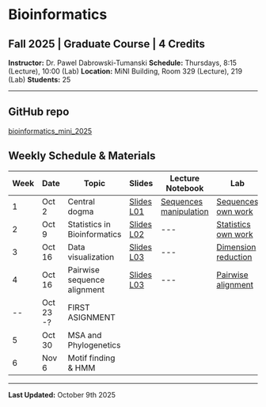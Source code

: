 # Bioinformatics
## Fall 2025 | Graduate Course | 4 Credits

**Instructor:** Dr. Pawel Dabrowski-Tumanski
**Schedule:** Thursdays, 8:15 (Lecture), 10:00 (Lab)
**Location:** MiNI Building, Room 329 (Lecture), 219 (Lab)
**Students:** 25   

---

## GitHub repo
[bioinformatics_mini_2025](https://github.com/pdabrowskitumanski/bioinformatics_mini_2025)

## Weekly Schedule & Materials

| Week | Date | Topic | Slides | Lecture Notebook | Lab | Lab solutions |
|------|------|-------|--------|------------|----------|----------|
| 1 | Oct 2 | Central dogma | [Slides L01](data/teaching/courses/bioinformatics2025/Lecture01.pptx) | [Sequences manipulation](https://github.com/pdabrowskitumanski/bioinformatics_mini_2025/blob/main/notebooks/lectures/01-Introduction.ipynb) | [Sequences own work](https://github.com/pdabrowskitumanski/bioinformatics_mini_2025/blob/main/notebooks/labs/01-sequences.ipynb) | --- |
| 2 | Oct 9 | Statistics in Bioinformatics | [Slides L02](data/teaching/courses/bioinformatics2025/Lecture02.pptx) | --- | [Statistics own work](https://github.com/pdabrowskitumanski/bioinformatics_mini_2025/blob/main/notebooks/labs/02-statistics.ipynb) | [Solutions](https://github.com/pdabrowskitumanski/bioinformatics_mini_2025/blob/main/notebooks/labs/02-statistics-results.ipynb) |
| 3 | Oct 16 | Data visualization | [Slides L03](data/teaching/courses/bioinformatics2025/Lecture03.pptx) | --- | [Dimension reduction](https://github.com/pdabrowskitumanski/bioinformatics_mini_2025/blob/main/notebooks/labs/03-visualization.ipynb) | [Solutions](https://github.com/pdabrowskitumanski/bioinformatics_mini_2025/blob/main/notebooks/labs/03-visualization-results.ipynb) |
| 4 | Oct 16 | Pairwise sequence alignment | [Slides L03](data/teaching/courses/bioinformatics2025/Lecture04.pptx) | --- | [Pairwise alignment](https://github.com/pdabrowskitumanski/bioinformatics_mini_2025/blob/main/notebooks/labs/04-pairwise-alignment.ipynb) | --- |
| -- | Oct 23 -? | FIRST ASIGNMENT | | | | --- |
| 5 | Oct 30 | MSA and Phylogenetics | | | | --- |
| 6 | Nov 6 | Motif finding & HMM | | | | --- |



---

**Last Updated:** October 9th 2025